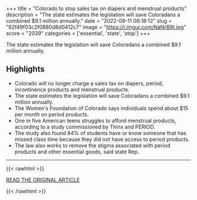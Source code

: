 +++
title = "Colorado to stop sales tax on diapers and menstrual products"
description = "The state estimates the legislation will save Coloradans a combined $9.1 million annually."
date = "2022-08-11 06:18:12"
slug = "62f49f03c2f0880d8d0412c7"
image = "https://i.imgur.com/NaNrB9t.jpg"
score = "2039"
categories = ['essential', 'state', 'stop']
+++

The state estimates the legislation will save Coloradans a combined $9.1 million annually.

## Highlights

- Colorado will no longer charge a sales tax on diapers, period, incontinence products and menstrual products.
- The state estimates the legislation will save Coloradans a combined $9.1 million annually.
- The Women's Foundation of Colorado says individuals spend about $15 per month on period products.
- One in five American teens struggles to afford menstrual products, according to a study commissioned by Thinx and PERIOD.
- The study also found 84% of students have or know someone that has missed class time because they did not have access to period products.
- The law also works to remove the stigma associated with period products and other essential goods, said state Rep.

---

{{< rawhtml >}}
  <p class="article-category">
    <a target="_blank" href="https://www.cbsnews.com/news/colorado-to-stop-sales-tax-on-diapers-and-menstrual-products/">READ THE ORIGINAL ARTICLE</a>
  </p>
{{< /rawhtml >}}
